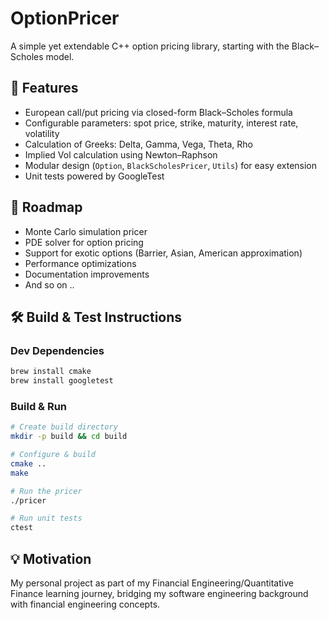 # OptionPricer

A simple yet extendable C++ option pricing library, starting with the Black–Scholes model.  

## 🚀 Features
- European call/put pricing via closed-form Black–Scholes formula
- Configurable parameters: spot price, strike, maturity, interest rate, volatility
- Calculation of Greeks: Delta, Gamma, Vega, Theta, Rho
- Implied Vol calculation using Newton–Raphson
- Modular design (`Option`, `BlackScholesPricer`, `Utils`) for easy extension
- Unit tests powered by GoogleTest

## 🧭 Roadmap
- Monte Carlo simulation pricer
- PDE solver for option pricing
- Support for exotic options (Barrier, Asian, American approximation)
- Performance optimizations
- Documentation improvements
- And so on ..

## 🛠️ Build & Test Instructions

### Dev Dependencies
```bash
brew install cmake
brew install googletest
```

### Build & Run
```bash
# Create build directory
mkdir -p build && cd build

# Configure & build
cmake ..
make

# Run the pricer
./pricer

# Run unit tests
ctest
```

## 💡 Motivation
My personal project as part of my Financial Engineering/Quantitative Finance learning journey, bridging my software engineering background with financial engineering concepts.
